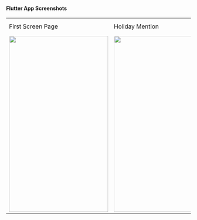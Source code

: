 #### Flutter App Screenshots

<table>
  <tr>
    <td>First Screen Page</td>
     <td>Holiday Mention</td>
     <td>Present day in purple and selected day in pink</td>
  </tr>
  <tr>
    <td><img src="https://github.com/sagihaider/COVID_Sentiment_Twitter/blob/master/Images/ZA.jpg" width=270 height=480></td>
    <td><img src="https://github.com/sagihaider/COVID_Sentiment_Twitter/blob/master/Images/Jia.jpg" width=270 height=480></td>
    <td><img src="https://github.com/sagihaider/COVID_Sentiment_Twitter/blob/master/Images/ZA.jpg" width=270 height=480></td>
  </tr>
 </table>
